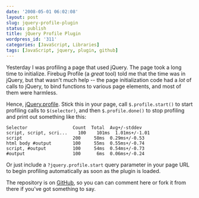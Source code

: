 ```yaml
---
date: '2008-05-01 06:02:08'
layout: post
slug: jquery-profile-plugin
status: publish
title: jQuery Profile Plugin
wordpress_id: '311'
categories: [JavaScript, Libraries]
tags: [JavaScript, jquery, plugin, github]
---
```


Yesterday I was profiling a page that used jQuery.  The page took a long time to initialize.  Firebug Profile (a _great_ tool) told me that the time was in jQuery, but that wasn't much help -- the page initialization code had a _lot_ of calls to jQuery, to bind functions to various page elements, and most of them were harmless.

Hence, [jQuery.profile](http://plugins.jquery.com/project/profile).  Stick this in your page, call `$.profile.start()` to start profiling calls to `$(selector)`, and then `$.profile.done()` to stop profiling and print out something like this:

<!-- more -->

    Selector                 Count  Total  Avg+/-stddev
    script, script, scri...    100    101ms  1.01ms+/-1.01
    script                   200     58ms  0.29ms+/-0.53
    html body #output        100     55ms  0.55ms+/-0.74
    script, #output          100     54ms  0.54ms+/-0.73
    #output                  100      6ms  0.06ms+/-0.24

Or just include a `?jquery.profile.start` query parameter in your page URL to begin profiling automatically as soon as the plugin is loaded.

The repository is on [GitHub](http://github.com/osteele/jquery-profile), so you can can comment here or fork it from there if you've got something to say.
